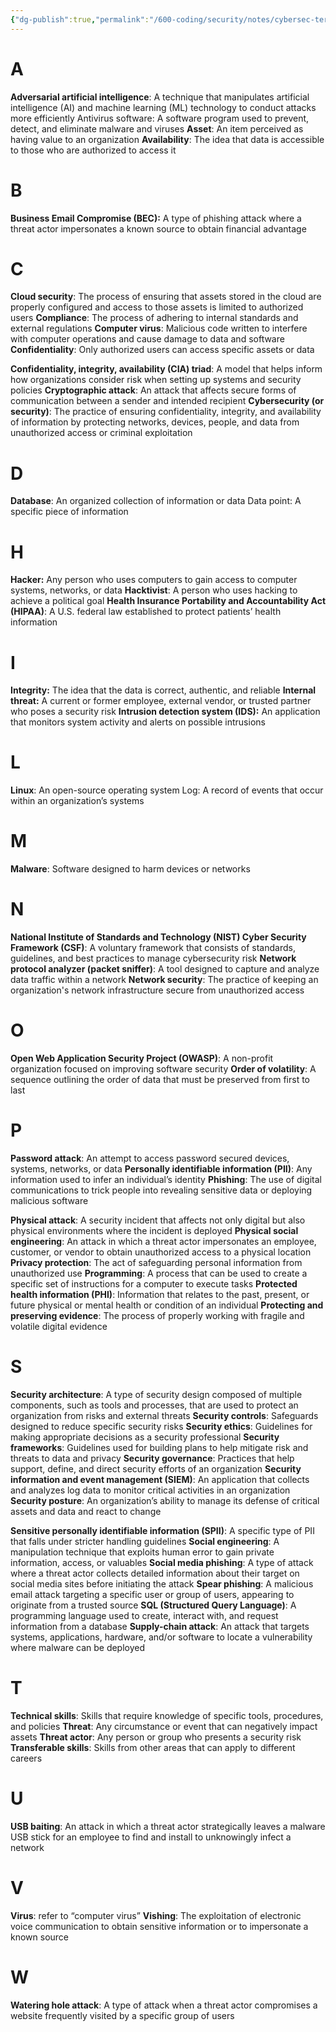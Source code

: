 ```yaml
---
{"dg-publish":true,"permalink":"/600-coding/security/notes/cybersec-terms-mod-1/","tags":["CyberSecurity"]}
---
```



# A
**Adversarial artificial intelligence**: A technique that manipulates artificial intelligence
(AI) and machine learning (ML) technology to conduct attacks more efficiently
Antivirus software: A software program used to prevent, detect, and eliminate
malware and viruses
**Asset**: An item perceived as having value to an organization
**Availability**: The idea that data is accessible to those who are authorized to access it
# B
**Business Email Compromise (BEC):** A type of phishing attack where a threat actor
impersonates a known source to obtain financial advantage
# C
**Cloud security**: The process of ensuring that assets stored in the cloud are properly
configured and access to those assets is limited to authorized users
**Compliance**: The process of adhering to internal standards and external regulations
**Computer virus**: Malicious code written to interfere with computer operations and
cause damage to data and software
**Confidentiality**: Only authorized users can access specific assets or data

**Confidentiality, integrity, availability (CIA) triad**: A model that helps inform how
organizations consider risk when setting up systems and security policies
**Cryptographic attack**: An attack that affects secure forms of communication
between a sender and intended recipient
**Cybersecurity (or security)**: The practice of ensuring confidentiality, integrity, and
availability of information by protecting networks, devices, people, and data from
unauthorized access or criminal exploitation

# D
**Database**: An organized collection of information or data
Data point: A specific piece of information
# H
**Hacker:** Any person who uses computers to gain access to computer systems,
networks, or data
**Hacktivist**: A person who uses hacking to achieve a political goal
**Health Insurance Portability and Accountability Act (HIPAA)**: A U.S. federal law
established to protect patients’ health information
# I
**Integrity:** The idea that the data is correct, authentic, and reliable
**Internal threat:** A current or former employee, external vendor, or trusted partner who
poses a security risk
**Intrusion detection system (IDS):** An application that monitors system activity and
alerts on possible intrusions
# L

**Linux**: An open-source operating system
Log: A record of events that occur within an organization’s systems
# M
**Malware**: Software designed to harm devices or networks
# N
**National Institute of Standards and Technology (NIST) Cyber Security Framework
(CSF)**: A voluntary framework that consists of standards, guidelines, and best
practices to manage cybersecurity risk
**Network protocol analyzer (packet sniffer)**: A tool designed to capture and analyze
data traffic within a network
**Network security**: The practice of keeping an organization's network infrastructure
secure from unauthorized access
# O
**Open Web Application Security Project (OWASP)**: A non-profit organization
focused on improving software security
**Order of volatility**: A sequence outlining the order of data that must be preserved
from first to last
# P
**Password attack**: An attempt to access password secured devices, systems,
networks, or data
**Personally identifiable information (PII)**: Any information used to infer an individual’s
identity
**Phishing**: The use of digital communications to trick people into revealing sensitive
data or deploying malicious software

**Physical attack**: A security incident that affects not only digital but also physical
environments where the incident is deployed
**Physical social engineering**: An attack in which a threat actor impersonates an
employee, customer, or vendor to obtain unauthorized access to a physical location
**Privacy protection**: The act of safeguarding personal information from unauthorized
use
**Programming**: A process that can be used to create a specific set of instructions for a
computer to execute tasks
**Protected health information (PHI)**: Information that relates to the past, present, or
future physical or mental health or condition of an individual
**Protecting and preserving evidence**: The process of properly working with fragile
and volatile digital evidence
# S
**Security architecture**: A type of security design composed of multiple components,
such as tools and processes, that are used to protect an organization from risks and
external threats
**Security controls**: Safeguards designed to reduce specific security risks
**Security ethics**: Guidelines for making appropriate decisions as a security
professional
**Security frameworks**: Guidelines used for building plans to help mitigate risk and
threats to data and privacy
**Security governance**: Practices that help support, define, and direct security efforts
of an organization
**Security information and event management (SIEM)**: An application that collects
and analyzes log data to monitor critical activities in an organization
**Security posture**: An organization’s ability to manage its defense of critical assets and
data and react to change

**Sensitive personally identifiable information (SPII)**: A specific type of PII that falls
under stricter handling guidelines
**Social engineering**: A manipulation technique that exploits human error to gain
private information, access, or valuables
**Social media phishing**: A type of attack where a threat actor collects detailed
information about their target on social media sites before initiating the attack
**Spear phishing**: A malicious email attack targeting a specific user or group of users,
appearing to originate from a trusted source
**SQL (Structured Query Language)**: A programming language used to create, interact
with, and request information from a database
**Supply-chain attack**: An attack that targets systems, applications, hardware, and/or
software to locate a vulnerability where malware can be deployed
# T
**Technical skills**: Skills that require knowledge of specific tools, procedures, and
policies
**Threat**: Any circumstance or event that can negatively impact assets
**Threat actor**: Any person or group who presents a security risk
**Transferable skills**: Skills from other areas that can apply to different careers
# U
**USB baiting**: An attack in which a threat actor strategically leaves a malware USB stick
for an employee to find and install to unknowingly infect a network
# V
**Virus**: refer to “computer virus”
**Vishing**: The exploitation of electronic voice communication to obtain sensitive
information or to impersonate a known source

# W
**Watering hole attack**: A type of attack when a threat actor compromises a website
frequently visited by a specific group of users